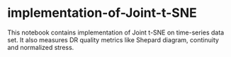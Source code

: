 # implementation-of-Joint-t-SNE
This notebook contains implementation of Joint t-SNE on time-series data set. It also measures DR quality metrics like Shepard diagram, continuity and normalized stress.
